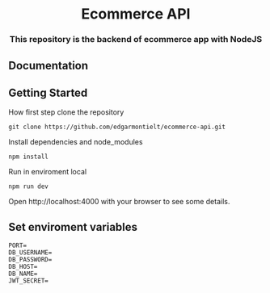 <h1 align="center">Ecommerce API</h1>

<h3 align="center">
  This repository is the backend of ecommerce app with NodeJS
</h3>

## Documentation


## Getting Started

How first step clone the repository
```
git clone https://github.com/edgarmontielt/ecommerce-api.git
```
Install dependencies and node_modules
```
npm install
```

Run in enviroment local
```
npm run dev
```
Open http://localhost:4000 with your browser to see some details.



## Set enviroment variables

```
PORT=
DB_USERNAME=
DB_PASSWORD=
DB_HOST=
DB_NAME=
JWT_SECRET=
```
